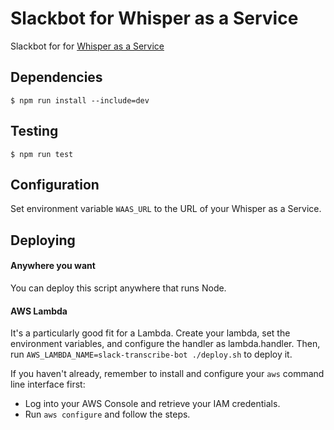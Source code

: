 # Slackbot for Whisper as a Service

Slackbot for for [Whisper as a Service](https://github.com/schibsted/WAAS)

## Dependencies

`$ npm run install --include=dev`

## Testing

`$ npm run test`

## Configuration

Set environment variable `WAAS_URL` to the URL of your Whisper as a Service.

## Deploying

#### Anywhere you want

You can deploy this script anywhere that runs Node.

#### AWS Lambda

It's a particularly good fit for a Lambda. Create your lambda, set the environment variables,
and configure the handler as lambda.handler. Then, run `AWS_LAMBDA_NAME=slack-transcribe-bot ./deploy.sh`
to deploy it.

If you haven't already, remember to install and configure your `aws` command line interface first:

* Log into your AWS Console and retrieve your IAM credentials.
* Run `aws configure` and follow the steps.
